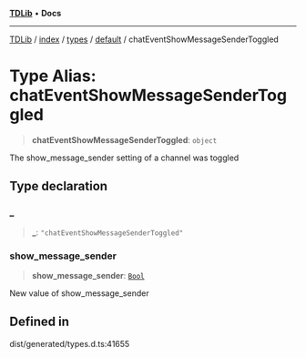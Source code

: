 [**TDLib**](../../../../../../README.md) • **Docs**

***

[TDLib](../../../../../../modules.md) / [index](../../../../../README.md) / [types](../../../README.md) / [default](../README.md) / chatEventShowMessageSenderToggled

# Type Alias: chatEventShowMessageSenderToggled

> **chatEventShowMessageSenderToggled**: `object`

The show_message_sender setting of a channel was toggled

## Type declaration

### \_

> **\_**: `"chatEventShowMessageSenderToggled"`

### show\_message\_sender

> **show\_message\_sender**: [`Bool`](Bool.md)

New value of show_message_sender

## Defined in

dist/generated/types.d.ts:41655
